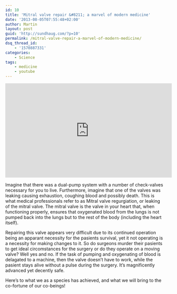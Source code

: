 ```yaml
---
id: 10
title: 'Mitral valve repair &#8211; a marvel of modern medicine'
date: '2013-08-05T07:55:48+02:00'
author: Martin
layout: post
guid: 'http://sundhaug.com/?p=10'
permalink: /mitral-valve-repair-a-marvel-of-modern-medicine/
dsq_thread_id:
    - '1570887331'
categories:
    - Science
tags:
    - medicine
    - youtube
---
```


<span class="embed-youtube" style="text-align:center; display: block;"><iframe allowfullscreen="true" class="youtube-player" height="296" loading="lazy" sandbox="allow-scripts allow-same-origin allow-popups allow-presentation" src="https://www.youtube.com/embed/1duI_ycUORk?version=3&rel=1&showsearch=0&showinfo=1&iv_load_policy=1&fs=1&hl=en-US&autohide=2&wmode=transparent" style="border:0;" width="525"></iframe></span>

Imagine that there was a dual-pump system with a number of check-valves necessary for you to live. Furthermore, imagine that one of the valves was leaking causing exhaustion, coughing blood and possibly death. This is what medical professionals refer to as Mitral valve regurgiation, or leaking of the mitral valve. The mitral valve is the valve in your heart that, when functioning properly, ensures that oxygenated blood from the lungs is not pumped back into the lungs but to the rest of the body (including the heart itself).

Repairing this valve appears very difficult due to its continued operation being an apparant necessity for the pasients survival, yet it not operating is a necessity for making changes to it. So do surgeons murder their pasients to get ideal circomstances for the surgery or do they operate on a moving valve? Well yes and no. If the task of pumping and oxygenating of blood is delagated to a machine, then the valve doesn’t have to work, while the pasient stays alive without a pulse during the surgery. It’s magnificently advanced yet decently safe.

Here’s to what we as a species has achieved, and what we will bring to the co-fortune of our co-beings!